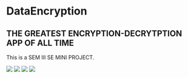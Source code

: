 # DataEncryption
## THE GREATEST ENCRYPTION-DECRYTPTION APP OF ALL TIME
This is a SEM III SE MINI PROJECT.
<p>
  <img src="https://github.com/Didfu/DataEncryption/tree/79e0221d65267ab4c3f2624040eece96f0070e34/lib/s1" />
  <img src="https://github.com/Didfu/DataEncryption/tree/79e0221d65267ab4c3f2624040eece96f0070e34/lib/s2" />
  <img src="https://github.com/Didfu/DataEncryption/tree/79e0221d65267ab4c3f2624040eece96f0070e34/lib/s3" />
  <img src="https://github.com/Didfu/DataEncryption/tree/79e0221d65267ab4c3f2624040eece96f0070e34/lib/s4" />

</p>

